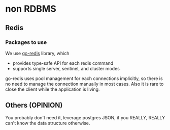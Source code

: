 # non RDBMS

## Redis

### Packages to use

We use [go-redis](https://github.com/go-redis) library, which

- provides type-safe API for each redis command
- supports single server, sentinel, and cluster modes

go-redis uses pool management for each connections implicitly, so there is no need to manage the connection manually in most cases. Also it is rare to close the client while the application is living.

## Others (OPINION)

You probably don't need it, leverage postgres JSON, if you REALLY, REALLY can't know the data structure otherwise.
